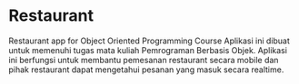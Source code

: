 # Restaurant
Restaurant app for Object Oriented Programming Course
Aplikasi ini dibuat untuk memenuhi tugas mata kuliah Pemrograman Berbasis Objek.
Aplikasi ini berfungsi untuk membantu pemesanan restaurant secara mobile dan pihak restaurant dapat mengetahui pesanan yang masuk
secara realtime.
